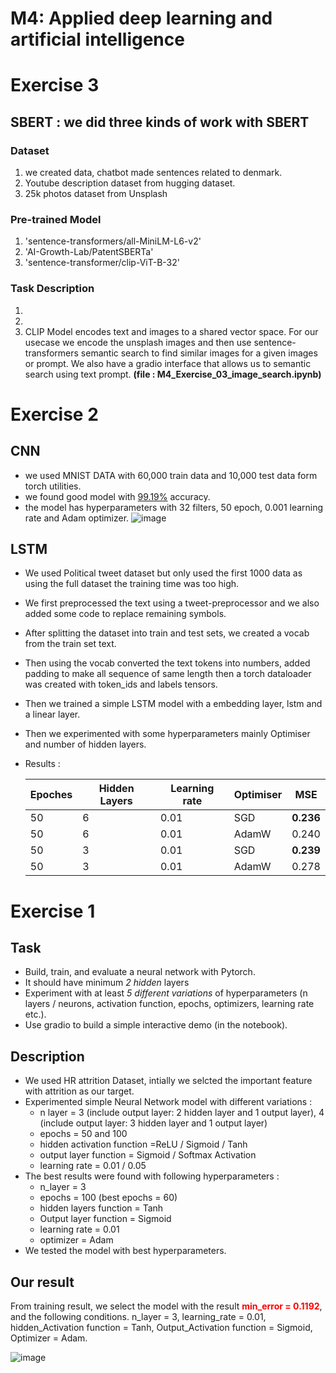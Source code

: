 # **M4: Applied deep learning and artificial intelligence**
# Exercise 3
## SBERT : we did three kinds of work with SBERT
### Dataset
1. we created data, chatbot made sentences related to denmark.
2. Youtube description dataset from hugging dataset.
3. 25k photos dataset from Unsplash  
### Pre-trained Model
1. 'sentence-transformers/all-MiniLM-L6-v2'
2. 'AI-Growth-Lab/PatentSBERTa'
3. 'sentence-transformer/clip-ViT-B-32'


### Task Description 
1. 
2. 
3. CLIP Model encodes text and images to a shared vector space. For our usecase we encode the unsplash images and then use sentence-transformers semantic search to find similar images for a given images or prompt. We also have a gradio  interface that allows us to semantic search using text prompt. **(file : M4_Exercise_03_image_search.ipynb)**



# Exercise 2
## CNN
- we used MNIST DATA with 60,000 train data and 10,000 test data form torch utilities.
- we found good model with <u>99.19%</u> accuracy.
- the model has hyperparameters with 32 filters, 50 epoch, 0.001 learning rate and Adam optimizer.
![image](https://user-images.githubusercontent.com/112074208/218149091-771d4930-f8b6-42a7-93a7-f08291386d6a.png)

## LSTM
- We used Political tweet dataset but only used the first 1000 data as using the full dataset the training time was too high.
- We first preprocessed the text using a tweet-preprocessor and we also added some code to replace remaining symbols.
- After splitting the dataset into train and test sets, we created a vocab from the train set text.
- Then using the vocab converted the text tokens into numbers, added padding to make all sequence of same length then a torch dataloader was created with token_ids and labels tensors.
- Then we trained a simple LSTM model with a embedding layer, lstm and a linear layer.
- Then we experimented with some hyperparameters mainly Optimiser and number of hidden layers.


- Results : 

  | Epoches 	| Hidden Layers 	| Learning rate| Optimiser 	| MSE   	|
  |---------	|---------------	|-----------	 |-----------	|-------	|
  | 50      	| 6             	|0.01          | SGD       	| **0.236** 	|
  | 50      	| 6             	|0.01          | AdamW     	| 0.240 	|
  | 50      	| 3             	|0.01          | SGD       	 | **0.239** 	|
  | 50      	| 3             	|0.01          | AdamW     	| 0.278 	|
  

# Exercise 1 
## Task 
- Build, train, and evaluate a neural network with Pytorch.
- It should have minimum *2 hidden* layers
- Experiment with at least *5 different variations* of hyperparameters (n layers / neurons, activation function, epochs, optimizers, learning rate etc.).
- Use gradio to build a simple interactive demo (in the notebook).

## Description
- We used HR attrition Dataset, intially we selcted the important feature with attrition as our target. 
- Experimented simple Neural Network model with different variations : 
  - n layer = 3 (include output layer: 2 hidden layer and 1 output layer), 4 (include output layer: 3 hidden layer and 1 output layer)
  - epochs = 50 and 100
  - hidden activation function =ReLU / Sigmoid / Tanh
  - output layer function = Sigmoid / Softmax Activation
  - learning rate = 0.01 / 0.05
- The best results were found with following hyperparameters : 
  - n_layer = 3
  - epochs = 100 (best epochs = 60)
  - hidden layers function = Tanh
  - Output layer function = Sigmoid
  - learning rate = 0.01
  - optimizer = Adam
- We tested the model with best hyperparameters. 

## Our result
From training result, we select the model with the result <font color = 'red'>**min_error = 0.1192**</font>, and the following conditions.
n_layer = 3, learning_rate = 0.01, hidden_Activation function = Tanh, Output_Activation function = Sigmoid, Optimizer = Adam.

![image](https://user-images.githubusercontent.com/112074208/216768787-0886487a-b788-411d-985c-743fced5636b.png)

